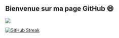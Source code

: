 ## Bienvenue sur ma page GitHub 😄

![](https://github-readme-stats.vercel.app/api?username=MathieuLP35&show_icons=true&theme=transparent&show=reviews,discussions_started,discussions_answered,prs_merged,prs_merged_percentage)

[![GitHub Streak](https://streak-stats.demolab.com?user=MathieuLP35&theme=transparent&hide_border=true)](https://git.io/streak-stats)
